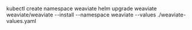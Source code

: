 kubectl create namespace weaviate
helm upgrade weaviate weaviate/weaviate --install --namespace weaviate --values ./weaviate-values.yaml
